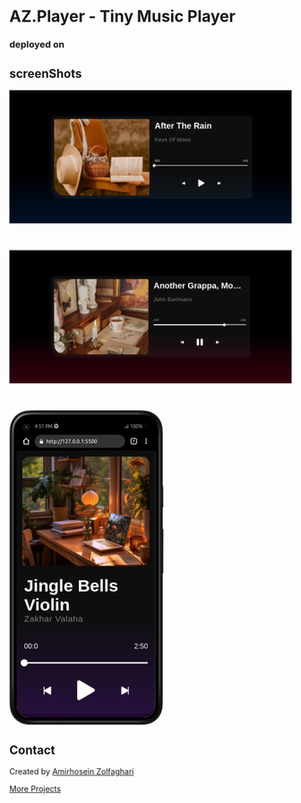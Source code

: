 # AZ.Player - Tiny Music Player

### deployed on []()

## screenShots

![music player Screenshot](/screenShots/screenShot2.jpg)

<br />

![music player Screenshot](/screenShots/screenShot1.jpg)

<br />

![music player Screenshot](/screenShots/screenShot3.png)

## Contact
Created by [Amirhosein Zolfaghari](https://github.com/amirhosein06)

[More Projects](https://github.com/amirhosein06?tab=repositories)